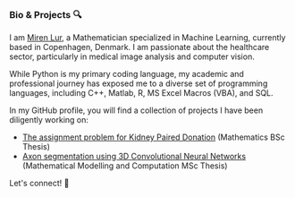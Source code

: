 ### Bio & Projects 🔍

I am [Miren Lur](https://www.linkedin.com/in/mirenlurbarquintorre/), a Mathematician specialized in Machine Learning, currently based in Copenhagen, Denmark. I am passionate about the healthcare sector, particularly in medical image analysis and computer vision.

While Python is my primary coding language, my academic and professional journey has exposed me to a diverse set of programming languages, including C++, Matlab, R, MS Excel Macros (VBA), and SQL.

In my GitHub profile, you will find a collection of projects I have been diligently working on:
- [The assignment problem for Kidney Paired Donation](https://github.com/MirenLurBarquin/Kidney-Paired-Donation) (Mathematics BSc Thesis)
- [Axon segmentation using 3D Convolutional Neural Networks](https://github.com/MirenLurBarquin/AxonSeg-3D-CNN) (Mathematical Modelling and Computation MSc Thesis)

Let's connect! 🚀

